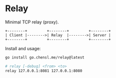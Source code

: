 # Relay

Minimal TCP relay (proxy).

```text
+--------+         +--------+         +--------+
| Client |-------->| Relay  |-------->| Server |
+--------+         +--------+         +--------+
```

Install and usage:

```bash
go install go.chensl.me/relay@latest

# relay [-debug] <from> <to>
relay 127.0.0.1:8081 127.0.0.1:8080
```
